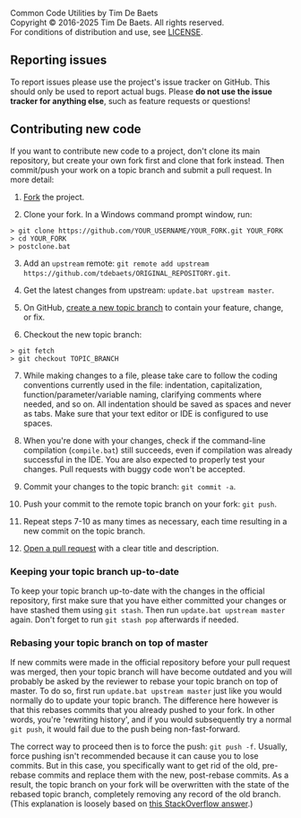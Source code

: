 Common Code Utilities by Tim De Baets  
Copyright © 2016-2025 Tim De Baets. All rights reserved.  
For conditions of distribution and use, see [LICENSE](LICENSE).  

Reporting issues
----------------

To report issues please use the project's issue tracker on GitHub. This should only be used to report actual bugs. Please **do not use the issue tracker for anything else**, such as feature requests or questions!

Contributing new code
---------------------

If you want to contribute new code to a project, don't clone its main repository, but create your own fork first and clone that fork instead. Then commit/push your work on a topic branch and submit a pull request. In more detail:

1. [Fork](https://help.github.com/articles/fork-a-repo/) the project.

2. Clone your fork. In a Windows command prompt window, run:
  ```
  > git clone https://github.com/YOUR_USERNAME/YOUR_FORK.git YOUR_FORK
  > cd YOUR_FORK
  > postclone.bat
  ```

3. Add an `upstream` remote: `git remote add upstream https://github.com/tdebaets/ORIGINAL_REPOSITORY.git`.

4. Get the latest changes from upstream: `update.bat upstream master`.

5. On GitHub, [create a new topic branch](https://help.github.com/articles/creating-and-deleting-branches-within-your-repository/) to contain your feature, change, or fix.

6. Checkout the new topic branch:
  ```
  > git fetch
  > git checkout TOPIC_BRANCH
  ```

7. While making changes to a file, please take care to follow the coding conventions currently used in the file: indentation, capitalization, function/parameter/variable naming, clarifying comments where needed, and so on. All indentation should be saved as spaces and never as tabs. Make sure that your text editor or IDE is configured to use spaces.

8. When you're done with your changes, check if the command-line compilation (`compile.bat`) still succeeds, even if compilation was already successful in the IDE. You are also expected to properly test your changes. Pull requests with buggy code won't be accepted.

9. Commit your changes to the topic branch: `git commit -a`.

10. Push your commit to the remote topic branch on your fork: `git push`.

11. Repeat steps 7-10 as many times as necessary, each time resulting in a new commit on the topic branch.

12. [Open a pull request](https://help.github.com/articles/using-pull-requests/) with a clear title and description.

### Keeping your topic branch up-to-date

To keep your topic branch up-to-date with the changes in the official repository, first make sure that you have either committed your changes or have stashed them using `git stash`. Then run `update.bat upstream master` again. Don't forget to run `git stash pop` afterwards if needed.

### Rebasing your topic branch on top of master

If new commits were made in the official repository before your pull request was merged, then your topic branch will have become outdated and you will probably be asked by the reviewer to rebase your topic branch on top of master. To do so, first run `update.bat upstream master` just like you would normally do to update your topic branch. The difference here however is that this rebases commits that you already pushed to your fork. In other words, you're 'rewriting history', and if you would subsequently try a normal `git push`, it would fail due to the push being non-fast-forward.

The correct way to proceed then is to force the push: `git push -f`. Usually, force pushing isn't recommended because it can cause you to lose commits. But in this case, you specifically want to get rid of the old, pre-rebase commits and replace them with the new, post-rebase commits. As a result, the topic branch on your fork will be overwritten with the state of the rebased topic branch, completely removing any record of the old branch. (This explanation is loosely based on [this StackOverflow answer](http://stackoverflow.com/questions/17182624/contributing-to-project-on-github-how-to-rebase-my-pull-request-on-top-of-mast/17182696#17182696).)
